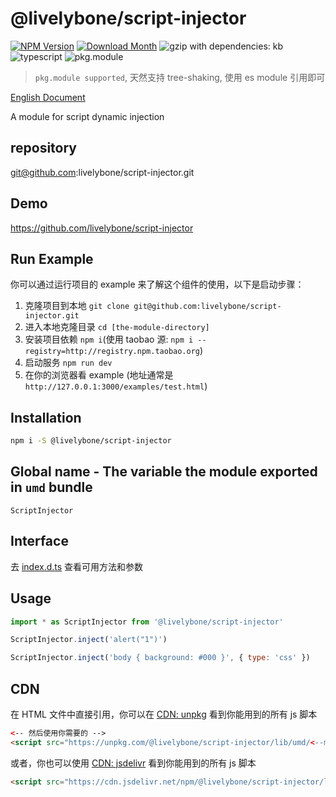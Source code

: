 # @livelybone/script-injector
[![NPM Version](http://img.shields.io/npm/v/@livelybone/script-injector.svg?style=flat-square)](https://www.npmjs.com/package/@livelybone/script-injector)
[![Download Month](http://img.shields.io/npm/dm/@livelybone/script-injector.svg?style=flat-square)](https://www.npmjs.com/package/@livelybone/script-injector)
![gzip with dependencies: kb](https://img.shields.io/badge/gzip--with--dependencies-kb-brightgreen.svg "gzip with dependencies: kb")
![typescript](https://img.shields.io/badge/typescript-supported-blue.svg "typescript")
![pkg.module](https://img.shields.io/badge/pkg.module-supported-blue.svg "pkg.module")

> `pkg.module supported`, 天然支持 tree-shaking, 使用 es module 引用即可

[English Document](./README.md)

A module for script dynamic injection

## repository
git@github.com:livelybone/script-injector.git

## Demo
https://github.com/livelybone/script-injector

## Run Example
你可以通过运行项目的 example 来了解这个组件的使用，以下是启动步骤：

1. 克隆项目到本地 `git clone git@github.com:livelybone/script-injector.git`
2. 进入本地克隆目录 `cd [the-module-directory]`
3. 安装项目依赖 `npm i`(使用 taobao 源: `npm i --registry=http://registry.npm.taobao.org`)
4. 启动服务 `npm run dev`
5. 在你的浏览器看 example (地址通常是 `http://127.0.0.1:3000/examples/test.html`)

## Installation
```bash
npm i -S @livelybone/script-injector
```

## Global name - The variable the module exported in `umd` bundle
`ScriptInjector`

## Interface
去 [index.d.ts](./index.d.ts) 查看可用方法和参数

## Usage
```js
import * as ScriptInjector from '@livelybone/script-injector'

ScriptInjector.inject('alert("1")')

ScriptInjector.inject('body { background: #000 }', { type: 'css' })
```

## CDN
在 HTML 文件中直接引用，你可以在 [CDN: unpkg](https://unpkg.com/@livelybone/script-injector/lib/umd/) 看到你能用到的所有 js 脚本
```html
<-- 然后使用你需要的 -->
<script src="https://unpkg.com/@livelybone/script-injector/lib/umd/<--module-->.js"></script>
```

或者，你也可以使用 [CDN: jsdelivr](https://cdn.jsdelivr.net/npm/@livelybone/script-injector/lib/umd/) 看到你能用到的所有 js 脚本
```html
<script src="https://cdn.jsdelivr.net/npm/@livelybone/script-injector/lib/umd/<--module-->.js"></script>
```
